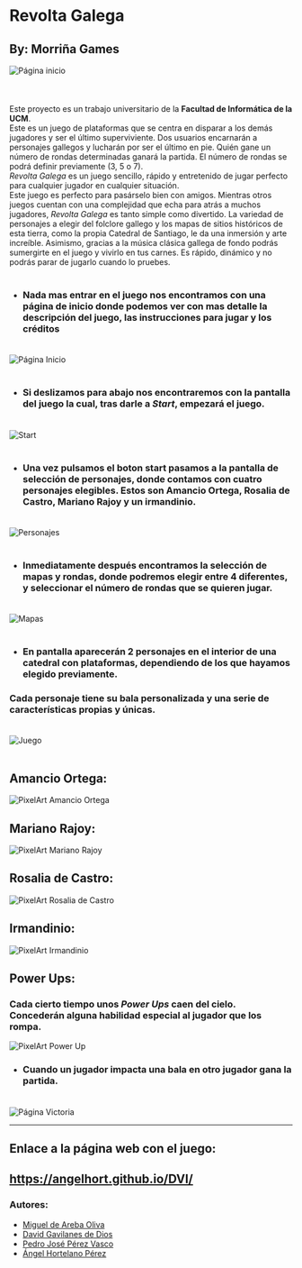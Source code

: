 # Revolta Galega
## By: Morriña Games
<img src="assets/images/logo1.JPG" alt="Página inicio" style="display: block; margin-left: auto; margin-right: auto;"/> <br><br><br>
Este proyecto es un trabajo universitario de la **Facultad de Informática de la UCM**.<br>
Este es un juego de plataformas que se centra en disparar a los demás jugadores y ser el último superviviente. Dos usuarios encarnarán a personajes gallegos y lucharán por ser el último en pie. Quién gane un número de rondas determinadas ganará la partida. El número de rondas se podrá definir previamente (3, 5 o 7).<br>
*Revolta Galega* es un juego sencillo, rápido y entretenido de jugar perfecto para cualquier jugador en cualquier situación.<br>
Este juego es perfecto para pasárselo bien con amigos. Mientras otros juegos cuentan con una complejidad que echa para atrás a muchos jugadores, *Revolta Galega* es tanto simple como divertido. La variedad de personajes a elegir del folclore gallego y los mapas de sitios históricos de esta tierra, como la propia Catedral de Santiago, le da una inmersión y arte increíble. Asimismo, gracias a la música clásica gallega de fondo podrás sumergirte en el juego y vivirlo en tus carnes. Es rápido, dinámico y no podrás parar de jugarlo cuando lo pruebes.<br><br>

* ### Nada mas entrar en el juego nos encontramos con una página de inicio donde podemos ver con mas detalle la descripción del juego, las instrucciones para jugar y los créditos<br><br>
<img src="assets/images/paginaInicio.png" alt="Página Inicio" style="display: block; margin-left: auto; margin-right: auto; width = 50%;"/> <br>

* ### Si deslizamos para abajo nos encontraremos con la pantalla del juego la cual, tras darle a *Start*, empezará el juego.<br><br>
<img src="assets/images/start.jpg" alt="Start" style="display: block; margin-left: auto; margin-right: auto; width = 50%;"/> <br>

* ### Una vez pulsamos el boton start pasamos a la pantalla de selección de personajes, donde contamos con cuatro personajes elegibles. Estos son Amancio Ortega, Rosalia de Castro, Mariano Rajoy y un irmandinio.<br><br>
<img src="assets/images/personajes.jpg" alt="Personajes" style="display: block; margin-left: auto; margin-right: auto; width = 50%;"/> <br>

* ### Inmediatamente después encontramos la selección de mapas y rondas, donde podremos elegir entre 4 diferentes, y seleccionar el número de rondas que se quieren jugar.<br><br>
<img src="assets/images/mapas.jpg" alt="Mapas" style="display: block; margin-left: auto; margin-right: auto; width = 50%;"/> <br>

* ### En pantalla aparecerán 2 personajes en el interior de una catedral con plataformas, dependiendo de los que hayamos elegido previamente. <br>
### Cada personaje tiene su bala personalizada y una serie de características propias y únicas. <br><br>
<img src="assets/images/juego.png" alt="Juego" style="display: block; margin-left: auto; margin-right: auto; width = 50%;"/> <br>

## Amancio Ortega:
<img src="assets/PixelArt/amancioAnimaciones.png" alt="PixelArt Amancio Ortega"/> <br>

## Mariano Rajoy:
<img src="assets/PixelArt/rajoyAnimaciones.png" alt="PixelArt Mariano Rajoy"/> <br>

## Rosalia de Castro:
<img src="assets/PixelArt/rosaliaAnimaciones.png" alt="PixelArt Rosalia de Castro"/> <br>

## Irmandinio:
<img src="assets/PixelArt/irmandinioAnimaciones.png" alt="PixelArt Irmandinio"/> <br>

## Power Ups:
### Cada cierto tiempo unos *Power Ups* caen del cielo. Concederán alguna habilidad especial al jugador que los rompa.
<img src="assets/PixelArt/powerUpAnimacion.png" alt="PixelArt Power Up"/> <br>

* ### Cuando un jugador impacta una bala en otro jugador gana la partida.<br><br>
<img src="assets/images/victoria.jpg" alt="Página Victoria"/> <br>

------------------------------------------------------------------------------------------------------------------------------------------------------------------------- 


## Enlace a la página web con el juego:
## https://angelhort.github.io/DVI/


### Autores:
* <a href="https://github.com/MigueldeAreba">Miguel de Areba Oliva</a>
* <a href="https://github.com/gavilaneees">David Gavilanes de Dios</a>
* <a href="https://github.com/Tarusito">Pedro José Pérez Vasco</a>
* <a href="https://github.com/angelhort">Ángel Hortelano Pérez</a>

